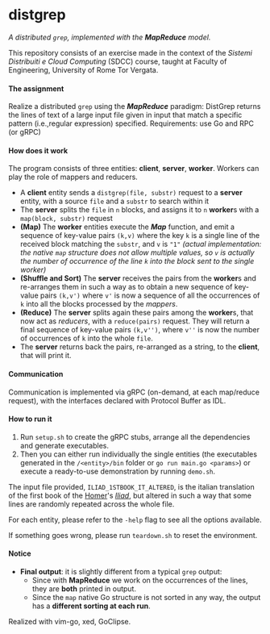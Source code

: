 # distgrep
*A distributed `grep`, implemented with the **MapReduce** model.*

This repository consists of an exercise made in the context of the *Sistemi Distribuiti e Cloud Computing* (SDCC) course, taught at Faculty of Engineering, University of Rome Tor Vergata.
#### The assignment
Realize a distributed `grep` using the ***MapReduce*** paradigm: DistGrep returns the lines of text of a large input file given in input that match a specific pattern (i.e.,regular expression) specified. Requirements: use Go and RPC (or gRPC)

#### How does it work
The program consists of three entities: **client**, **server**, **worker**.
Workers can play the role of mappers and reducers.
- A **client** entity sends a `distgrep(file, substr)` request to a **server** entity, with a source `file` and a `substr` to search within it
- The **server** splits the `file` in `n` blocks, and assigns it to `n` **worker**s with a `map(block, substr)` request
- **(Map)** The **worker** entities execute the ***Map*** function, and emit a sequence of key-value pairs `(k,v)` where the key `k` is a single line of the received block matching the `substr`, and `v` is `"1"` *(actual implementation: the native `map` structure does not allow multiple values, so `v` is actually the number of occurrence of the line `k` into the block sent to the single worker)*
- **(Shuffle and Sort)** The **server** receives the pairs from the **worker**s and re-arranges them in such a way as to obtain a new sequence of key-value pairs `(k,v')` where `v'` is now a sequence of all the occurrences of `k` into all the blocks processed by the *mappers*.
- **(Reduce)** The **server** splits again these pairs among the **worker**s, that now act as *reducers*, with a `reduce(pairs)` request. They will return a final sequence of key-value pairs `(k,v'')`, where `v''` is now the number of occurrences of `k` into the whole `file`.
- The **server** returns back the pairs, re-arranged as a string, to the **client**, that will print it.

#### Communication
Communication is implemented via gRPC (on-demand, at each map/reduce request), with the interfaces declared with Protocol Buffer as IDL.

#### How to run it
1. Run `setup.sh` to create the gRPC stubs, arrange all the dependencies and generate executables.
2. Then you can either run individually the single entities (the executables generated in the `/<entity>/bin` folder or `go run main.go <params>`) or execute a ready-to-use demonstration by running `demo.sh`.

The input file provided, `ILIAD_1STBOOK_IT_ALTERED`, is the italian translation of the first book of the [Homer](https://en.wikipedia.org/wiki/Homer "Homer")'s [*Iliad*](https://en.wikipedia.org/wiki/Iliad "Iliad"), but altered in such a way that some lines are randomly repeated across the whole file.

For each entity, please refer to the `-help` flag to see all the options available.

If something goes wrong, please run `teardown.sh` to reset the environment.

#### Notice
- **Final output**: it is slightly different from a typical `grep` output:
	- Since with **MapReduce** we work on the occurrences of the lines, they are **both** printed in output.
	- Since the `map` native Go structure is not sorted in any way, the output has a **different sorting at each run**.

Realized with vim-go, xed, GoClipse.
